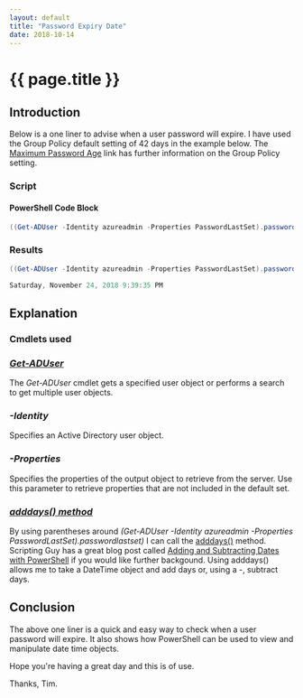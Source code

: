```yaml
---
layout: default
title: "Password Expiry Date"
date: 2018-10-14
---
```

# {{ page.title }}

## Introduction

Below is a one liner to advise when a user password will expire. I have used the Group Policy default setting of 42 days in the example below. The [Maximum Password Age](https://docs.microsoft.com/en-us/windows/security/threat-protection/security-policy-settings/maximum-password-age) link has further information on the Group Policy setting.

### Script

#### PowerShell Code Block

```powershell
((Get-ADUser -Identity azureadmin -Properties PasswordLastSet).passwordlastset).adddays(42)
```

### Results

```powershell
((Get-ADUser -Identity azureadmin -Properties PasswordLastSet).passwordlastset).adddays(42)

Saturday, November 24, 2018 9:39:35 PM
```

## Explanation

### Cmdlets used

### *[Get-ADUser](https://docs.microsoft.com/en-us/powershell/module/addsadministration/get-aduser?view=win10-ps)*

The *Get-ADUser* cmdlet gets a specified user object or performs a search to get multiple user objects.

### *-Identity*

Specifies an Active Directory user object.

### *-Properties*

Specifies the properties of the output object to retrieve from the server. Use this parameter to retrieve properties that are not included in the default set.

### *[adddays() method](https://docs.microsoft.com/en-us/dotnet/api/system.datetime.adddays?view=netframework-4.7.2)*

By using parentheses around *(Get-ADUser -Identity azureadmin -Properties PasswordLastSet).passwordlastset)* I can call the [adddays()](https://docs.microsoft.com/en-us/dotnet/api/system.datetime.adddays?view=netframework-4.7.2) method. Scripting Guy has a great blog post called [Adding and Subtracting Dates with PowerShell](https://blogs.technet.microsoft.com/heyscriptingguy/2015/01/21/adding-and-subtracting-dates-with-powershell/) if you would like further backgound. Using adddays() allows me to take a DateTime object and add days or, using a -, subtract days.

## Conclusion

The above one liner is a quick and easy way to check when a user password will expire. It also shows how PowerShell can be used to view and manipulate date time objects.

Hope you're having a great day and this is of use.

Thanks, Tim.
